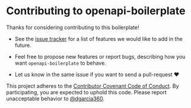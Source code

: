 # Contributing to openapi-boilerplate

Thanks for considering contributing to this boilerplate!

* See the [issue tracker](https://github.com/dgarcia360/openapi-boilerplate/issues) for a list of features we would like to add in the future.

* Feel free to propose new features or report bugs, describing how you want ``openapi-boilerplate`` to behave.

* Let us know in the same issue if you want to send a pull-request ❤️

This project adheres to the [Contributor Covenant Code of Conduct](https://www.contributor-covenant.org/). By participating, you are expected to uphold this code. Please report unacceptable behavior to [@dgarcia360](https://davidgarcia.dev/contact/).
